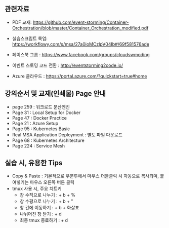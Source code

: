 ## 관련자료

 - PDF 교재: https://github.com/event-storming/Container-Orchestration/blob/master/Container_Orchestration_modified.pdf

- 실습스크립트 룩업:
https://workflowy.com/s/msa/27a0ioMCzlpV04Ib#/69f581576ade

- 페이스북 그룹 : 
https://www.facebook.com/groups/cloudswmoding  

- 이벤트 스토밍 코드 전환 : 
http://eventstorming2code.io/  

- Azure 클라우드 : 
https://portal.azure.com/?quickstart=true#home


## 강의순서 및 교재(인쇄물) Page 안내  
- page 259 : 워크로드 분산엔진 
- Page  31 : Local Setup for Docker 
- Page  47 : Docker Practice 
- Page  21 : Azure Setup 
- Page  95 : Kubernetes Basic 
- Real MSA Application Deployment : 별도 파일 다운로드
- Page  68 : Kubernetes Architecture 
- Page 224 : Service Mesh 

## 실습 시, 유용한 Tips
- Copy & Paste : 기본적으로 우분투에서 마우스 더블클릭 시 자동으로 복사되며, 붙여넣기는 마우스 오른쪽 버튼 클릭
- tmux 사용 시, 주요 치트키
  - 창 수직으로 나누기 : <Ctrl> + b + %
  - 창 수평으로 나누기 : <Ctrl> + b + "
  - 창 간에 이동하기 : <Ctrl> + b + 화살표
  - 나뉘어진 창 닫기 : <Ctrl> + d
  - 최종 tmux 종료하기 : <Ctrl> + d
